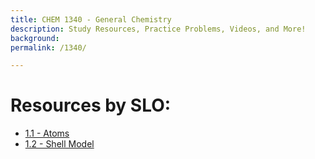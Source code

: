 ```yaml
---
title: CHEM 1340 - General Chemistry
description: Study Resources, Practice Problems, Videos, and More!
background: 
permalink: /1340/

---
```


# Resources by SLO:
* [1.1 - Atoms](/1340/1.1/)
* [1.2 - Shell Model](/1340/1.2/)